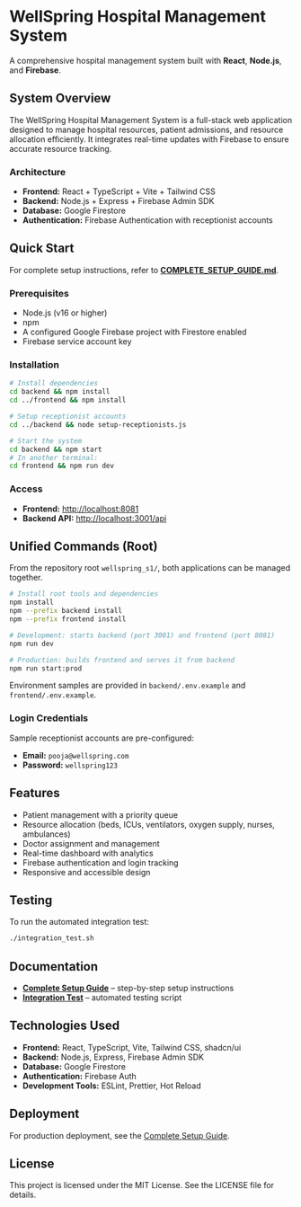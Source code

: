# WellSpring Hospital Management System

A comprehensive hospital management system built with **React**, **Node.js**, and **Firebase**.

## System Overview

The WellSpring Hospital Management System is a full-stack web application designed to manage hospital resources, patient admissions, and resource allocation efficiently. It integrates real-time updates with Firebase to ensure accurate resource tracking.

### Architecture

* **Frontend:** React + TypeScript + Vite + Tailwind CSS
* **Backend:** Node.js + Express + Firebase Admin SDK
* **Database:** Google Firestore
* **Authentication:** Firebase Authentication with receptionist accounts

## Quick Start

For complete setup instructions, refer to **[COMPLETE_SETUP_GUIDE.md](./COMPLETE_SETUP_GUIDE.md)**.

### Prerequisites

* Node.js (v16 or higher)
* npm
* A configured Google Firebase project with Firestore enabled
* Firebase service account key

### Installation

```bash
# Install dependencies
cd backend && npm install
cd ../frontend && npm install

# Setup receptionist accounts
cd ../backend && node setup-receptionists.js

# Start the system
cd backend && npm start
# In another terminal:
cd frontend && npm run dev
```

### Access

* **Frontend:** [http://localhost:8081](http://localhost:8081)
* **Backend API:** [http://localhost:3001/api](http://localhost:3001/api)

## Unified Commands (Root)

From the repository root `wellspring_s1/`, both applications can be managed together.

```bash
# Install root tools and dependencies
npm install
npm --prefix backend install
npm --prefix frontend install

# Development: starts backend (port 3001) and frontend (port 8081)
npm run dev

# Production: builds frontend and serves it from backend
npm run start:prod
```

Environment samples are provided in `backend/.env.example` and `frontend/.env.example`.

### Login Credentials

Sample receptionist accounts are pre-configured:

* **Email:** `pooja@wellspring.com`
* **Password:** `wellspring123`

## Features

* Patient management with a priority queue
* Resource allocation (beds, ICUs, ventilators, oxygen supply, nurses, ambulances)
* Doctor assignment and management
* Real-time dashboard with analytics
* Firebase authentication and login tracking
* Responsive and accessible design

## Testing

To run the automated integration test:

```bash
./integration_test.sh
```

## Documentation

* **[Complete Setup Guide](./COMPLETE_SETUP_GUIDE.md)** – step-by-step setup instructions
* **[Integration Test](./integration_test.sh)** – automated testing script

## Technologies Used

* **Frontend:** React, TypeScript, Vite, Tailwind CSS, shadcn/ui
* **Backend:** Node.js, Express, Firebase Admin SDK
* **Database:** Google Firestore
* **Authentication:** Firebase Auth
* **Development Tools:** ESLint, Prettier, Hot Reload

## Deployment

For production deployment, see the [Complete Setup Guide](./COMPLETE_SETUP_GUIDE.md#production-deployment).

## License

This project is licensed under the MIT License. See the LICENSE file for details.
